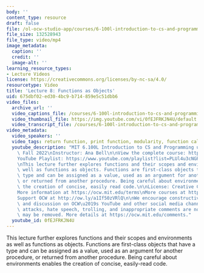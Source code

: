 ```yaml
---
body: ''
content_type: resource
draft: false
file: /ol-ocw-studio-app/courses/6-100l-introduction-to-cs-and-programming-using-python-fall-2022/6100l-lecture-8-version-2_360p_16_9.mp4
file_size: 132528943
file_type: video/mp4
image_metadata:
  caption: ''
  credit: ''
  image-alt: ''
learning_resource_types:
- Lecture Videos
license: https://creativecommons.org/licenses/by-nc-sa/4.0/
resourcetype: Video
title: 'Lecture 8: Functions as Objects'
uid: 675dbf02-ed30-4bc9-b714-859e5c51dbb6
video_files:
  archive_url: ''
  video_captions_file: /courses/6-100l-introduction-to-cs-and-programming-using-python-fall-2022/1fkfiNALPDISPZW42aeW-nV_AJwXJ6fWN_transcript.webvtt
  video_thumbnail_file: https://img.youtube.com/vi/0fEJFRKJN4U/default.jpg
  video_transcript_file: /courses/6-100l-introduction-to-cs-and-programming-using-python-fall-2022/1fkfiNALPDISPZW42aeW-nV_AJwXJ6fWN_transcript.pdf
video_metadata:
  video_speakers: ''
  video_tags: return function, print function, modularity, function calls
  youtube_description: "MIT 6.100L Introduction to CS and Programming using Python,\
    \ Fall 2022\nInstructor: Ana Bell\n\nView the complete course: https://ocw.mit.edu/courses/6-100l-introduction-to-cs-and-programming-using-python-fall-2022/\n\
    YouTube Playlist: https://www.youtube.com/playlist?list=PLUl4u3cNGP62A-ynp6v6-LGBCzeH3VAQB\n\
    \nThis lecture further explores functions and their scopes and environments as\
    \ well as functions as objects. Functions are first-class objects that have a\
    \ type and can be assigned as a value, used as an argument for another procedure,\
    \ or returned from another procedure. Being careful about environments enables\
    \ the creation of concise, easily read code.\n\nLicense: Creative Commons BY-NC-SA\n\
    More information at https://ocw.mit.edu/terms\nMore courses at https://ocw.mit.edu\n\
    Support OCW at http://ow.ly/a1If50zVRlQ\n\nWe encourage constructive comments\
    \ and discussion on OCW\u2019s YouTube and other social media channels. Personal\
    \ attacks, hate speech, trolling, and inappropriate comments are not allowed and\
    \ may be removed. More details at https://ocw.mit.edu/comments."
  youtube_id: 0fEJFRKJN4U
---
```

This lecture further explores functions and their scopes and environments as well as functions as objects. Functions are first-class objects that have a type and can be assigned as a value, used as an argument for another procedure, or returned from another procedure. Being careful about environments enables the creation of concise, easily-read code.